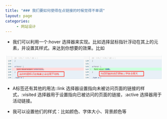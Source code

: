 ```yaml
---
title: "### 我们要如何使得在点链接的时候觉得不单调"
layout: page
categories:
     - 网站设计
---
```


- 我们可以利用一个:hover 选择器来实现。比如选择鼠标指针浮动在其上的元素，并设置其样式。来达到你想要的效果。比如

![](/assets/images/hover.png)

- A标签还有其他的用法::link 选择器设置指向未被访问页面的链接的样式，:visited 选择器用于设置指向已被访问的页面的链接，:active 选择器用于活动链接。

- 我可以设置他们的样式：比如颜色、字体大小、背景颜色等
